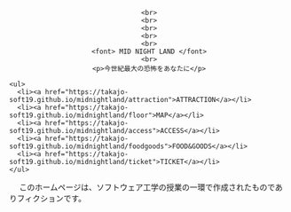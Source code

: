 <html>
  
  <link rel="stylesheet" type="text/css" href="menu.css">
  <link href="https://fonts.googleapis.com/css?family=Nosifer" rel="stylesheet"> 
  
  <body>
  
  <center>
  
    <br>
    <br>
    <br>
    <br>
    <br>
    <font> MID NIGHT LAND </font>
    <br>
    <p>今世紀最大の恐怖をあなたに</p>
    
  </center>
  
  <div id="footer"> 
  
  
  
    <ul>
      <li><a href="https://takajo-soft19.github.io/midnightland/attraction">ATTRACTION</a></li>
      <li><a href="https://takajo-soft19.github.io/midnightland/floor">MAP</a></li>
      <li><a href="https://takajo-soft19.github.io/midnightland/access">ACCESS</a></li>
      <li><a href="https://takajo-soft19.github.io/midnightland/foodgoods">FOOD&GOODS</a></li>
      <li><a href="https://takajo-soft19.github.io/midnightland/ticket">TICKET</a></li>
    </ul>
  
　<p1> このホームページは、ソフトウェア工学の授業の一環で作成されたものでありフィクションです。</p1>
  
  </div>
   
  </body>
  
</html>

